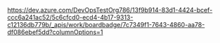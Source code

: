 https://dev.azure.com/DevOpsTestOrg786/13f9b914-83d1-4424-bcef-ccc6a241ac52/5c6cfcd0-ecd4-4b17-9313-c12136db779b/_apis/work/boardbadge/7c7349f1-7643-4860-aa78-df086ebef5dd?columnOptions=1
